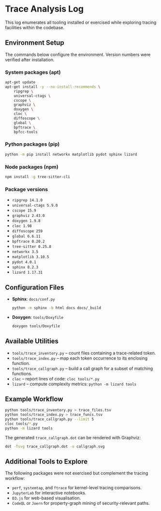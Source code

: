 # Trace Analysis Log

This log enumerates all tooling installed or exercised while exploring tracing
facilities within the codebase.

## Environment Setup

The commands below configure the environment. Version numbers were verified
after installation.

### System packages (apt)

```sh
apt-get update
apt-get install -y --no-install-recommends \
    ripgrep \
    universal-ctags \
    cscope \
    graphviz \
    doxygen \
    cloc \
    diffoscope \
    global \
    bpftrace \
    bpfcc-tools
```

### Python packages (pip)

```sh
python -m pip install networkx matplotlib pydot sphinx lizard
```

### Node packages (npm)

```sh
npm install -g tree-sitter-cli
```

### Package versions

- `ripgrep 14.1.0`
- `universal-ctags 5.9.0`
- `cscope 15.9`
- `graphviz 2.43.0`
- `doxygen 1.9.8`
- `cloc 1.98`
- `diffoscope 259`
- `global 6.6.11`
- `bpftrace 0.20.2`
- `tree-sitter 0.25.8`
- `networkx 3.5`
- `matplotlib 3.10.5`
- `pydot 4.0.1`
- `sphinx 8.2.3`
- `lizard 1.17.31`

## Configuration Files

- **Sphinx**: `docs/conf.py`
  ```sh
  python -m sphinx -b html docs docs/_build
  ```
- **Doxygen**: `tools/Doxyfile`
  ```sh
  doxygen tools/Doxyfile
  ```

## Available Utilities

- `tools/trace_inventory.py` – count files containing a trace-related token.
- `tools/trace_index.py` – map each token occurrence to its enclosing function.
- `tools/trace_callgraph.py` – build a call graph for a subset of matching
  functions.
- `cloc` – report lines of code: `cloc tools/*.py`
- `lizard` – compute complexity metrics: `python -m lizard tools`

## Example Workflow

```sh
python tools/trace_inventory.py > trace_files.tsv
python tools/trace_index.py > trace_funcs.tsv
python tools/trace_callgraph.py --limit 5
cloc tools/*.py
python -m lizard tools
```

The generated `trace_callgraph.dot` can be rendered with Graphviz:

```sh
dot -Tsvg trace_callgraph.dot -o callgraph.svg
```

## Additional Tools to Explore

The following packages were not exercised but complement the tracing workflow:

- `perf`, `systemtap`, and `ftrace` for kernel-level tracing comparisons.
- `JupyterLab` for interactive notebooks.
- `D3.js` for web-based visualisation.
- `CodeQL` or `Joern` for property-graph mining of security-relevant paths.

